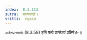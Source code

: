 ```yaml
---
index:  8.3.113
sutra:  सात्पदाद्योः।
vritti:  nyasa
---
```


`आदेशप्रत्यययोः` (8.3.59) इति षत्वे प्राप्तेऽयं प्रतिषेध-॥
